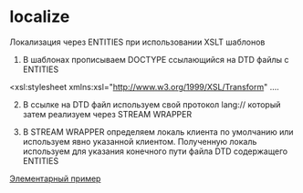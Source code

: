 # localize

Локализация через ENTITIES при использовании XSLT шаблонов

1. В шаблонах прописываем DOCTYPE  ссылающийся на DTD файлы с ENTITIES

<?xml version="1.0" encoding="UTF-8"?>
<!DOCTYPE xsl:stylesheet SYSTEM "lang://common.dtd">
<xsl:stylesheet 
    xmlns:xsl="http://www.w3.org/1999/XSL/Transform"
    ....
    
2. В ссылке на DTD файл используем свой протокол lang://
который затем реализуем через STREAM WRAPPER 

3. В STREAM WRAPPER определяем локаль клиента по умолчанию 
или используем явно указанной клиентом.
Полученную локаль используем для указания конечного пути файла DTD
содержащего ENTITIES

[Элементарный пример](https://www.servandserv.com/localize)